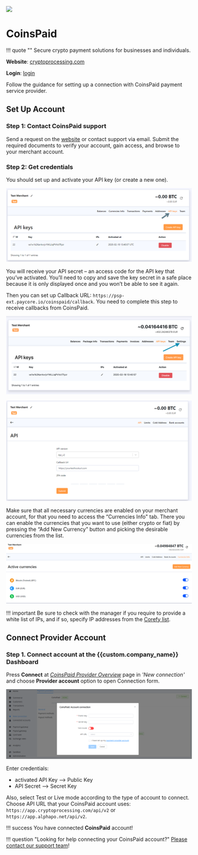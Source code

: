 <img src="https://static.openfintech.io/payment_providers/coinspaid/logo.svg?w=400" width="400px" >

# CoinsPaid

!!! quote ""
    Secure crypto payment solutions for businesses and individuals.

**Website**: [cryptoprocessing.com](https://cryptoprocessing.com/)

**Login**: [login](https://app.cryptoprocessing.com/login)

Follow the guidance for setting up a connection with CoinsPaid payment service provider.

## Set Up Account

### Step 1: Contact CoinsPaid support

Send a request on the [website](https://cryptoprocessing.com/request-a-quote/) or contact support via email. Submit the required documents to verify your account, gain access, and browse to your merchant account.

### Step 2: Get credentials

You should set up and activate your API key (or create a new one).

![Api Keys section](images/api-keys.png)

You will receive your API secret – an access code for the API key that you’ve activated.  You’ll need to copy and save the key secret in a safe place because it is only displayed once and you won’t be able to see it again.

Then you can set up Callback URL: `https://psp-ext.paycore.io/coinspaid/callback`. You need to complete this step to receive callbacks from CoinsPaid.

![Settings](images/api-callbacks.png)

![Callback URL](images/set-up-callback.png)

Make sure that all necessary currencies are enabled on your merchant account, for that you need to access the “Currencies Info" tab. There you can enable the currencies that you want to use (either crypto or fiat) by pressing the “Add New Currency” button and picking the desirable currencies from the list.

![Currency list](images/currencies.png)

!!! important
    Be sure to check with the manager if you require to provide a white list of IPs, and if so, specify IP addresses from the [Corefy list](/integration/ips/).

## Connect Provider Account

### Step 1. Connect account at the {{custom.company_name}} Dashboard

Press **Connect** at [*CoinsPaid Provider Overview*]({{custom.dashboard_base_url}}connect-directory/payment-providers/coinspaid/general) page in *'New connection'* and choose **Provider account** option to open Connection form.

![Connect](images/provider-account.png)

Enter credentials:

* activated API Key --> Public Key
* API Secret --> Secret Key

Also, select Test or Live mode according to the type of account to connect. Choose API URL that your CoinsPaid account uses: `https://app.cryptoprocessing.com/api/v2` or `https://app.alphapo.net/api/v2`.

!!! success
    You have connected **CoinsPaid** account!

!!! question "Looking for help connecting your CoinsPaid account?"
    [Please contact our support team](mailto:{{custom.support_email}})!

